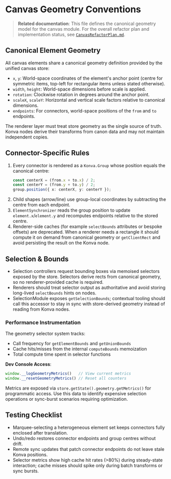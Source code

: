 # Canvas Geometry Conventions

> **Related documentation**: This file defines the canonical geometry model for the canvas module. For the overall refactor plan and implementation status, see [`CanvasRefactorPlan.md`](./CanvasRefactorPlan.md).

## Canonical Element Geometry
All canvas elements share a canonical geometry definition provided by the unified canvas store:

- `x`, `y`: World-space coordinates of the element's anchor point (centre for symmetric items, top-left for rectangular items unless stated otherwise).
- `width`, `height`: World-space dimensions before scale is applied.
- `rotation`: Clockwise rotation in degrees around the anchor point.
- `scaleX`, `scaleY`: Horizontal and vertical scale factors relative to canonical dimensions.
- `endpoints`: For connectors, world-space positions of the `from` and `to` endpoints.

The renderer layer must treat store geometry as the single source of truth. Konva nodes derive their transforms from canon data and may not maintain independent copies.

## Connector-Specific Rules

1. Every connector is rendered as a `Konva.Group` whose position equals the canonical centre:
   ```ts
   const centerX = (from.x + to.x) / 2;
   const centerY = (from.y + to.y) / 2;
   group.position({ x: centerX, y: centerY });
   ```
2. Child shapes (arrow/line) use group-local coordinates by subtracting the centre from each endpoint.
3. `ElementSynchronizer` reads the group position to update `element.x`/`element.y` and recomputes endpoints relative to the stored centre.
4. Renderer-side caches (for example `selectBounds` attributes or bespoke offsets) are deprecated. When a renderer needs a rectangle it should compute it on demand from canonical geometry or `getClientRect` and avoid persisting the result on the Konva node.

## Selection & Bounds

- Selection controllers request bounding boxes via memoised selectors exposed by the store. Selectors derive rects from canonical geometry, so no renderer-provided cache is required.
- Renderers should treat selector output as authoritative and avoid storing long-lived `selectBounds` hints on nodes.
- SelectionModule exposes `getSelectionBounds`; contextual tooling should call this accessor to stay in sync with store-derived geometry instead of reading from Konva nodes.

### Performance Instrumentation
The geometry selector system tracks:
- Call frequency for `getElementBounds` and `getUnionBounds`
- Cache hits/misses from the internal `computeBounds` memoization
- Total compute time spent in selector functions

**Dev Console Access**:
```js
window.__logGeometryMetrics()   // View current metrics
window.__resetGeometryMetrics() // Reset all counters
```

Metrics are exposed via `store.getState().geometry.getMetrics()` for programmatic access. Use this data to identify expensive selection operations or sync-burst scenarios requiring optimization.

## Testing Checklist

- Marquee-selecting a heterogeneous element set keeps connectors fully enclosed after translation.
- Undo/redo restores connector endpoints and group centres without drift.
- Remote sync updates that patch connector endpoints do not leave stale Konva positions.
- Selector metrics show high cache hit rates (>80%) during steady-state interaction; cache misses should spike only during batch transforms or sync bursts.
